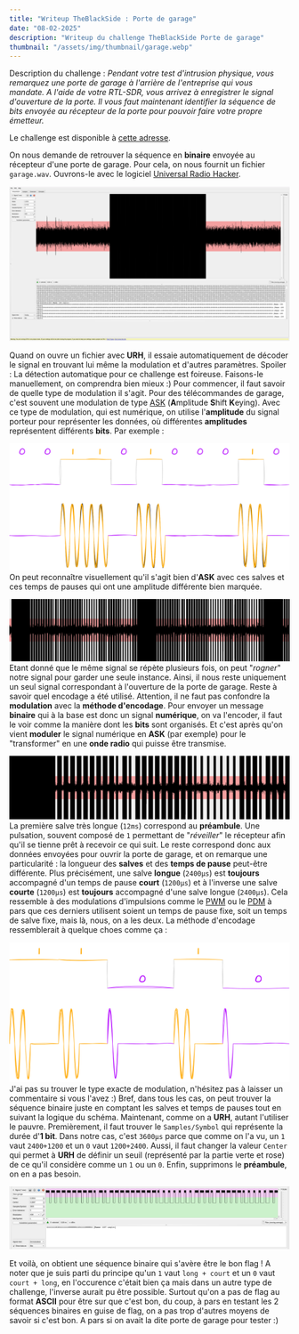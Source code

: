 ```yaml
---
title: "Writeup TheBlackSide : Porte de garage"
date: "08-02-2025"
description: "Writeup du challenge TheBlackSide Porte de garage"
thumbnail: "/assets/img/thumbnail/garage.webp"
---
```

Description du challenge : *Pendant votre test d'intrusion physique, vous remarquez une porte de garage à l'arrière de l'entreprise qui vous mandate. A l'aide de votre RTL-SDR, vous arrivez à enregistrer le signal d'ouverture de la porte. Il vous faut maintenant identifier la séquence de bits envoyée au récepteur de la porte pour pouvoir faire votre propre émetteur.*

Le challenge est disponible à [cette adresse](https://theblackside.fr/challenges/reseau/Porte-de-garage).

On nous demande de retrouver la séquence en **binaire** envoyée au récepteur d'une porte de garage. Pour cela, on nous fournit un fichier `garage.wav`. 
Ouvrons-le avec le logiciel [Universal Radio Hacker](https://github.com/jopohl/urh).

![URH](../../assets/img/pages/writeups/garage/garage1.png)

Quand on ouvre un fichier avec **URH**, il essaie automatiquement de décoder le signal en trouvant lui même la modulation et d'autres paramètres. Spoiler : La détection automatique pour ce challenge est foireuse. Faisons-le manuellement, on comprendra bien mieux :) 
Pour commencer, il faut savoir de quelle type de modulation il s'agit. Pour des télécommandes de garage, c'est souvent une modulation de type [ASK](https://en.wikipedia.org/wiki/Amplitude-shift_keying) (**A**mplitude **S**hift **K**eying).
Avec ce type de modulation, qui est numérique, on utilise l'**amplitude** du signal porteur pour représenter les données, où différentes **amplitudes** représentent différents **bits**. Par exemple : 

![Schema ASK OOK](../../assets/img/pages/writeups/turnme/turnme3.svg) 
On peut reconnaître visuellement qu'il s'agit bien d'**ASK** avec ces salves et ces temps de pauses qui ont une amplitude différente bien marquée.

![URH](../../assets/img/pages/writeups/garage/garage2.png)
Etant donné que le même signal se répète plusieurs fois, on peut "*rogner*" notre signal pour garder une seule instance. Ainsi, il nous reste uniquement un seul signal correspondant à l'ouverture de la porte de garage. Reste à savoir quel encodage a été utilisé. Attention, il ne faut pas confondre la **modulation** avec la **méthode d'encodage**. 
Pour envoyer un message **binaire** qui à la base est donc un signal **numérique**, on va l'encoder, il faut le voir comme la manière dont les **bits** sont organisés.
Et c'est après qu'on vient **moduler** le signal numérique en **ASK** (par exemple) pour le "transformer" en une **onde radio** qui puisse être transmise. 

![URH](../../assets/img/pages/writeups/garage/garage3.png)
La première salve très longue (`12ms`) correspond au **préambule**. Une pulsation, souvent composé de `1` permettant de "*réveiller*" le récepteur afin qu'il se tienne prêt à recevoir ce qui suit.
Le reste correspond donc aux données envoyées pour ouvrir la porte de garage, et on remarque une particularité : la longueur des **salves** et des **temps de pause** peut-être différente. Plus précisément, une salve **longue** (`2400μs`) est **toujours** accompagné d'un temps de pause **court** (`1200μs`) et à l'inverse une salve **courte** (`1200μs`) est **toujours** accompagné d'une salve longue (`2400μs`). Cela ressemble à des modulations d'impulsions comme le [PWM](https://fr.wikipedia.org/wiki/Modulation_de_largeur_d%27impulsion) ou le [PDM](https://en.wikipedia.org/wiki/Pulse-density_modulation) à pars que ces derniers utilisent soient un temps de pause fixe, soit un temps de salve fixe, mais là, nous, on a les deux. La méthode d'encodage ressemblerait à quelque choes comme ça :

![URH](../../assets/img/pages/writeups/garage/garage4.svg)
J'ai pas su trouver le type exacte de modulation, n'hésitez pas à laisser un commentaire si vous l'avez :) 
Bref, dans tous les cas, on peut trouver la séquence binaire juste en comptant les salves et temps de pauses tout en suivant la logique du schéma. 
Maintenant, comme on a **URH**, autant l'utiliser le pauvre. Premièrement, il faut trouver le `Samples/Symbol` qui représente la durée d'**1 bit**. Dans notre cas, c'est `3600μs` parce que comme on l'a vu, un `1` vaut `2400+1200` et un `0` vaut `1200+2400`. Aussi, il faut changer la valeur `Center` qui permet à **URH** de définir un seuil (représenté par la partie verte et rose) de ce qu'il considère comme un `1` ou un `0`. Enfin, supprimons le **préambule**, on en a pas besoin.

![URH](../../assets/img/pages/writeups/garage/garage5.png)

Et voilà, on obtient une séquence binaire qui s'avère être le bon flag ! A noter que je suis parti du principe qu'un `1` vaut `long + court` et un `0` vaut `court + long`, en l'occurence c'était bien ça mais dans un autre type de challenge, l'inverse aurait pu être possible. Surtout qu'on a pas de flag au format **ASCII** pour être sur que c'est bon, du coup, à pars en testant les 2 séquences binaires en guise de flag, on a pas trop d'autres moyens de savoir si c'est bon. A pars si on avait la dite porte de garage pour tester :)

